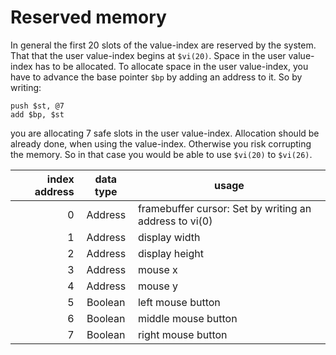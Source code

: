 # Reserved memory
In general the first 20 slots of the value-index are reserved by the system. That that the user value-index begins at `$vi(20)`. Space in the user value-index has to be allocated. To allocate space in the user value-index, you have to advance the base pointer `$bp` by adding an address to it. So by writing:
```
push $st, @7
add $bp, $st
```
you are allocating 7 safe slots in the user value-index. Allocation should be already done, when using the value-index. Otherwise you risk corrupting the memory. So in that case you would be able to use `$vi(20)` to `$vi(26)`.


| index address | data type | usage                                                  |
|--------------:|:---------:|--------------------------------------------------------|
|             0 |  Address  | framebuffer cursor: Set by writing an address to vi(0) |
|             1 |  Address  | display width                                          |
|             2 |  Address  | display height                                         |
|             3 |  Address  | mouse x                                                |
|             4 |  Address  | mouse y                                                |
|             5 |  Boolean  | left mouse button                                      |
|             6 |  Boolean  | middle mouse button                                    |
|             7 |  Boolean  | right mouse button                                     |
